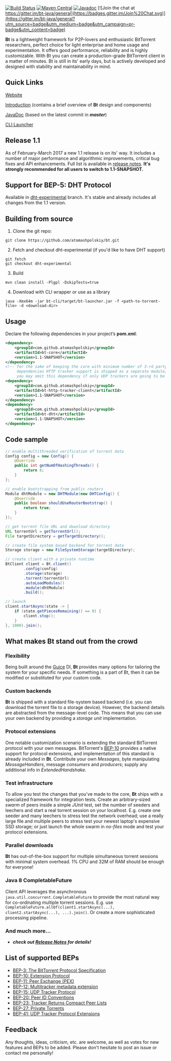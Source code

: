 [![Build Status](https://travis-ci.org/atomashpolskiy/bt.svg?branch=master)](https://travis-ci.org/atomashpolskiy/bt) [![Maven Central](https://maven-badges.herokuapp.com/maven-central/com.github.atomashpolskiy/bt-core/badge.svg)](https://maven-badges.herokuapp.com/maven-central/com.github.atomashpolskiy/bt-core/) [![Javadoc](https://img.shields.io/badge/javadoc-latest-blue.svg)](http://atomashpolskiy.github.io/bt/javadoc/latest/) [![Join the chat at https://gitter.im/bt-java/general](https://badges.gitter.im/Join%20Chat.svg)](https://gitter.im/bt-java/general?utm_source=badge&utm_medium=badge&utm_campaign=pr-badge&utm_content=badge)

**Bt** is a lightweight framework for P2P-lovers and enthusiastic BitTorrent researchers, perfect choice for light enterprise and home usage and experimentation. It offers good performance, reliability and is highly customizable. With Bt you can create a production-grade BitTorrent client in a matter of minutes. Bt is still in its' early days, but is actively developed and designed with stability and maintainability in mind.

## Quick Links

[Website](http://atomashpolskiy.github.io/bt/)

[Introduction](http://atomashpolskiy.github.io/bt/intro/) (contains a brief overview of **Bt** design and components)

[JavaDoc](http://atomashpolskiy.github.io/bt/javadoc/latest/) (based on the latest commit in _**master**_)

[CLI Launcher](https://github.com/atomashpolskiy/bt/tree/master/bt-cli)

## Release 1.1

As of February-March 2017 a new 1.1 release is on its' way. It includes a number of major performance and algorithmic improvements, critical bug fixes and API enhancements. Full list is available in [release notes](https://github.com/atomashpolskiy/bt/blob/master/RELEASE-NOTES.txt). **It's strongly recommended for all users to switch to 1.1-SNAPSHOT.**

## Support for BEP-5: DHT Protocol

Available in [dht-experimental](https://github.com/atomashpolskiy/bt/tree/dht-experimental) branch. It's stable and already includes all changes from the 1.1 version.

## Building from source

1) Clone the git repo:
```
git clone https://github.com/atomashpolskiy/bt.git
```

2) Fetch and checkout dht-experimental (if you'd like to have DHT support)
```
git fetch
git checkout dht-experimental
```

3) Build
 ```
 mvn clean install -Plgpl -DskipTests=true
 ```
 
4) Download with CLI wrapper or use as a library
```
java -Xmx64m -jar bt-cli/target/bt-launcher.jar -f <path-to-torrent-file> -d <download-dir>
```

## Usage

Declare the following dependencies in your project’s **pom.xml**:

```xml
<dependency>
    <groupId>com.github.atomashpolskiy</groupId>
    <artifactId>bt-core</artifactId>
    <version>1.1-SNAPSHOT</version>
</dependency>
<!-- for the sake of keeping the core with minimum number of 3-rd party 
     dependencies HTTP tracker support is shipped as a separate module;
     you may omit this dependency if only UDP trackers are going to be used -->
<dependency>
    <groupId>com.github.atomashpolskiy</groupId>
    <artifactId>bt-http-tracker-client</artifactId>
    <version>1.1-SNAPSHOT</version>
</dependency>
<dependency>
    <groupId>com.github.atomashpolskiy</groupId>
    <artifactId>bt-dht</artifactId>
    <version>1.1-SNAPSHOT</version>
</dependency>
```

## Code sample

```java
// enable multithreaded verification of torrent data
Config config = new Config() {
    @Override
    public int getNumOfHashingThreads() {
        return 8;
    }
};

// enable bootstrapping from public routers
Module dhtModule = new DHTModule(new DHTConfig() {
    @Override
    public boolean shouldUseRouterBootstrap() {
        return true;
    }
});

// get torrent file URL and download directory
URL torrentUrl = getTorrentUrl();
File targetDirectory = getTargetDirectory();

// create file system based backend for torrent data
Storage storage = new FileSystemStorage(targetDirectory);

// create client with a private runtime
BtClient client = Bt.client()
        .config(config)
        .storage(storage)
        .torrent(torrentUrl)
        .autoLoadModules()
        .module(dhtModule)
        .build();

// launch
client.startAsync(state -> {
    if (state.getPiecesRemaining() == 0) {
        client.stop();
    }
}, 1000).join();
```

## What makes Bt stand out from the crowd

### Flexibility

Being built around the [Guice](https://github.com/google/guice) DI, **Bt** provides many options for tailoring the system for your specific needs. If something is a part of Bt, then it can be modified or substituted for your custom code.

### Custom backends

**Bt** is shipped with a standard file-system based backend (i.e. you can download the torrent file to a storage device). However, the backend details are abstracted from the message-level code. This means that you can use your own backend by providing a _storage unit_ implementation.

### Protocol extensions

One notable customization scenario is extending the standard BitTorrent protocol with your own messages. BitTorrent's [BEP-10](http://www.bittorrent.org/beps/bep_0010.html) provides a native support for protocol extensions, and implementation of this standard is already included in **Bt**. Contribute your own _Messages_, byte manipulating _MessageHandlers_, message _consumers_ and _producers_; supply any additional info in _ExtendedHandshake_.

### Test infrastructure

To allow you test the changes that you've made to the core, **Bt** ships with a specialized framework for integration tests. Create an arbitrary-sized _swarm_ of peers inside a simple _JUnit_ test, set the number of seeders and leechers and start a real torrent session on your localhost. E.g. create one seeder and many leechers to stress test the network overhead; use a really large file and multiple peers to stress test your newest laptop's expensive SSD storage; or just launch the whole swarm in _no-files_ mode and test your protocol extensions.

### Parallel downloads

**Bt** has out-of-the-box support for multiple simultaneous torrent sessions with minimal system overhead. 1% CPU and 32M of RAM should be enough for everyone!

### Java 8 CompletableFuture

Client API leverages the asynchronous `java.util.concurrent.CompletableFuture` to provide the most natural way for co-ordinating multiple torrent sessions. E.g. use `CompletableFuture.allOf(client1.startAsync(...), client2.startAsync(...), ...).join()`. Or create a more sophisticated processing pipeline.

### And much more...

* _**check out [Release Notes](https://github.com/atomashpolskiy/bt/blob/master/RELEASE-NOTES.txt) for details!**_

## List of supported BEPs

* [BEP-3: The BitTorrent Protocol Specification](http://bittorrent.org/beps/bep_0003.html)
* [BEP-10: Extension Protocol](http://bittorrent.org/beps/bep_0010.html)
* [BEP-11: Peer Exchange (PEX)](http://bittorrent.org/beps/bep_0011.html)
* [BEP-12: Multitracker metadata extension](http://bittorrent.org/beps/bep_0012.html)
* [BEP-15: UDP Tracker Protocol](http://bittorrent.org/beps/bep_0015.html)
* [BEP-20: Peer ID Conventions](http://bittorrent.org/beps/bep_0020.html)
* [BEP-23: Tracker Returns Compact Peer Lists](http://bittorrent.org/beps/bep_0023.html)
* [BEP-27: Private Torrents](http://bittorrent.org/beps/bep_0027.html)
* [BEP-41: UDP Tracker Protocol Extensions](http://bittorrent.org/beps/bep_0041.html)

## Feedback

Any thoughts, ideas, criticism, etc. are welcome, as well as votes for new features and BEPs to be added. Please don't hesitate to post an issue or contact me personally!

